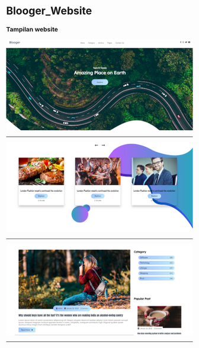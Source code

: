 # Blooger_Website

### Tampilan website

![image.png](./assets/image.png)

---

![image.png](./assets/1642987889068-image.png)

---

![image.png](./assets/1642987917322-image.png)

---
